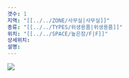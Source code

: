 ```yaml
---
갯수: 1
지역: "[[../../ZONE/사무실|사무실]]"
종류: "[[../../TYPES/위생용품|위생용품]]"
위치: "[[../../SPACE/높은장/F|F]]"
상세위치: 
설명:
---
```

![](http://192.168.50.22/images/240608_IMG_0214.jpg)